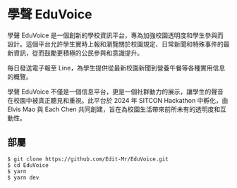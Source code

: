 # 學聲 EduVoice

學聲 EduVoice 是一個創新的學校資訊平台，專為加強校園透明度和學生參與而設計。這個平台允許學生實時上報和瀏覽關於校園規定、日常新聞和特殊事件的最新資訊，從而鼓勵更積極的公民參與和意識提升。

每日發送電子報至 Line，為學生提供從最新校園新聞到營養午餐等各種實用信息的概覽。

學聲 EduVoice 不僅是一個信息平台，更是一個社群動力的展示，讓學生的聲音在校園中被真正聽見和重視。此平台於 2024 年 SITCON Hackathon 中孵化，由 Elvis Mao 與 Each Chen 共同創建，旨在為校園生活帶來前所未有的透明度和互動性。

## 部屬

```
$ git clone https://github.com/Edit-Mr/EduVoice.git
$ cd EduVoice
$ yarn
$ yarn dev
```
